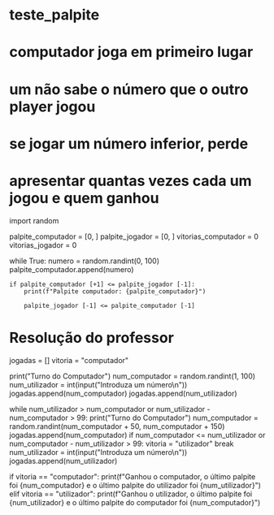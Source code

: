 # teste_palpite
# computador joga em primeiro lugar
# um não sabe o número que o outro player jogou
# se jogar um número inferior, perde
# apresentar quantas vezes cada um jogou e quem ganhou

import random

palpite_computador = [0, ]
palpite_jogador = [0, ]
vitorias_computador = 0
vitorias_jogador = 0

while True:
    numero = random.randint(0, 100)
    palpite_computador.append(numero)

    if palpite_computador [+1] <= palpite_jogador [-1]:
        print(f"Palpite computador: {palpite_computador}")

        palpite_jogador [-1] <= palpite_computador [-1]


# Resolução do professor
jogadas = []
vitoria = "computador"
 
print("Turno do Computador")
num_computador = random.randint(1, 100)
num_utilizador = int(input("Introduza um número\n"))
jogadas.append(num_computador)
jogadas.append(num_utilizador)
 
while num_utilizador > num_computador or num_utilizador - num_computador > 99:
    print("Turno do Computador")
    num_computador = random.randint(num_computador + 50, num_computador + 150)
    jogadas.append(num_computador)
    if num_computador <= num_utilizador or num_computador - num_utilizador > 99:
        vitoria = "utilizador"
        break
    num_utilizador = int(input("Introduza um número\n"))
    jogadas.append(num_utilizador)
 
 
if vitoria == "computador":
    print(f"Ganhou o computador, o último palpite foi {num_computador} e o último palpite do utilizador foi {num_utilizador}")
elif vitoria == "utilizador":
    print(f"Ganhou o utilizador, o último palpite foi {num_utilizador} e o último palpite do computador foi {num_computador}")
